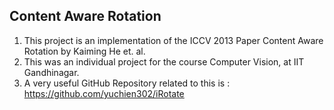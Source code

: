 ## Content Aware Rotation 
1. This project is an implementation of the ICCV 2013 Paper Content Aware Rotation by Kaiming He et. al. 
2. This was an individual project for the course Computer Vision, at IIT Gandhinagar.
3. A very useful GitHub Repository related to this is : https://github.com/yuchien302/iRotate
